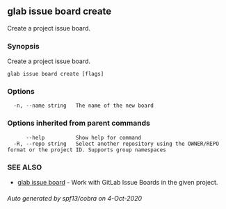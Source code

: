 ## glab issue board create

Create a project issue board.

### Synopsis

Create a project issue board.

```
glab issue board create [flags]
```

### Options

```
  -n, --name string   The name of the new board
```

### Options inherited from parent commands

```
      --help          Show help for command
  -R, --repo string   Select another repository using the OWNER/REPO format or the project ID. Supports group namespaces
```

### SEE ALSO

* [glab issue board](glab_issue_board.md)	 - Work with GitLab Issue Boards in the given project.

###### Auto generated by spf13/cobra on 4-Oct-2020
